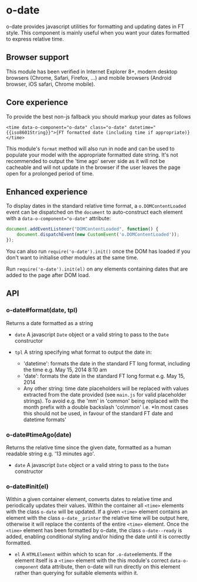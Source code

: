 # o-date

o-date provides javascript utilities for formatting and updating dates in FT style. This component is mainly useful when you want your dates formatted to express relative time.

## Browser support

This module has been verified in Internet Explorer 8+, modern desktop browsers (Chrome, Safari, Firefox, ...) and mobile browsers (Android browser, iOS safari, Chrome mobile).

## Core experience

To provide the best non-js fallback you should markup your dates as follows

    <time data-o-component="o-date" class="o-date" datetime="{{iso8601String}}">{FT formatted date (including time if appropriate)}</time>

This module's `format` method will also run in node and can be used to populate your model with the appropriate formatted date string. It's not recommended to output the 'time ago' server side as it will not be cacheable and will not update in the browser if the user leaves the page open for a prolonged period of time.

## Enhanced experience

To display dates in the standard relative time format, a `o.DOMContentLoaded` event can be dispatched on the `document` to auto-construct each element with a `data-o-component="o-date"` attribute:

```javascript
document.addEventListener("DOMContentLoaded", function() {
    document.dispatchEvent(new CustomEvent('o.DOMContentLoaded'));
});
```

You can also run `require('o-date').init()` once the DOM has loaded if you don't want to initialise other modules at the same time.

Run `require('o-date').init(el)` on any elements containing dates that are added to the page after DOM load.

## API

### o-date#format(date, tpl)

Returns a date formatted as a string

* `date` A javascript `Date` object or a valid string to pass to the `Date` constructor
* `tpl`  A string specifying what format to output the date in:

     - 'datetime': formats the date in the standard FT long format, including the time e.g. May 15, 2014 8:10 am
     - 'date': formats the date in the standard FT long format e.g. May 15, 2014
     - Any other string: time date placeholders will be replaced with values extracted from the date provided (see `main.js` for valid placeholder strings). To avoid e.g. the 'mm' in 'common' being replaced with the month prefix with a double backslash 'co\\mmon' i.e. *In most cases this should not be used, in favour of the standard FT date and datetime formats'

### o-date#timeAgo(date)

Returns the relative time since the given date, formatted as a human readable string e.g. '13 minutes ago'. 

* `date` A javascript `Date` object or a valid string to pass to the `Date` constructor

### o-date#init(el) 

Within a given container element, converts dates to relative time and periodically updates their values. Within the container all `<time>` elements with the class `o-date` will be updated. If a given `<time>` element contains an element with the class `o-date__printer` the relative time will be output here, otherwise it will replace the contents of the entire `<time>` element. Once the `<time>` element has been formatted by o-date, the class `o-date--ready` is added, enabling conditional styling and/or hiding the date until it is correctly formatted.

* `el` A `HTMLElement` within which to scan for `.o-date`elements. If the element itself is a `<time>` element with the this module's correct `data-o-component` data attribute, then o-date will run directly on this element rather than querying for suitable elements within it.
